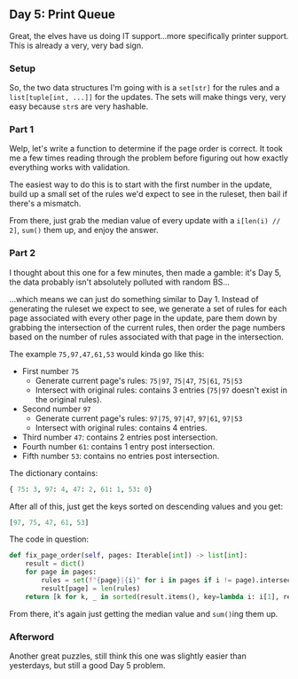 ## Day 5: Print Queue

Great, the elves have us doing IT support...more specifically printer support.  This is already a very, very bad sign.

### Setup

So, the two data structures I'm going with is a `set[str]` for the rules and a `list[tuple[int, ...]]` for the updates.  The sets will make things very, very easy because `str`s are very hashable.

### Part 1

Welp, let's write a function to determine if the page order is correct.  It took me a few times reading through the problem before figuring out how exactly everything works with validation.

The easiest way to do this is to start with the first number in the update, build up a small set of the rules we'd expect to see in the ruleset, then bail if there's a mismatch.

From there, just grab the median value of every update with a `i[len(i) // 2]`, `sum()` them up, and enjoy the answer.

### Part 2

I thought about this one for a few minutes, then made a gamble: it's Day 5, the data probably isn't absolutely polluted with random BS...

...which means we can just do something similar to Day 1.  Instead of generating the ruleset we expect to see, we generate a set of rules for each page associated with every other page in the update, pare them down by grabbing the intersection of the current rules, then order the page numbers based on the number of rules associated with that page in the intersection.

The example `75,97,47,61,53` would kinda go like this:

- First number `75`
    - Generate current page's rules: `75|97`, `75|47`, `75|61`, `75|53`
    - Intersect with original rules: contains 3 entries (`75|97` doesn't exist in the original rules).
- Second number `97`
    - Generate current page's rules: `97|75`, `97|47`, `97|61`, `97|53`
    - Intersect with original rules: contains 4 entries.
- Third number `47`: contains 2 entries post intersection.
- Fourth number `61`: contains 1 entry post intersection.
- Fifth number `53`: contains no entries post intersection.

The dictionary contains:

```python
{ 75: 3, 97: 4, 47: 2, 61: 1, 53: 0}
```

After all of this, just get the keys sorted on descending values and you get: 

```python
[97, 75, 47, 61, 53]
```

The code in question:

```python
def fix_page_order(self, pages: Iterable[int]) -> list[int]:
    result = dict()
    for page in pages:
        rules = set(f"{page}|{i}" for i in pages if i != page).intersection(self.rules)
        result[page] = len(rules)
    return [k for k, _ in sorted(result.items(), key=lambda i: i[1], reverse=True)]
```

From there, it's again just getting the median value and `sum()`ing them up.

### Afterword

Another great puzzles, still think this one was slightly easier than yesterdays, but still a good Day 5 problem.